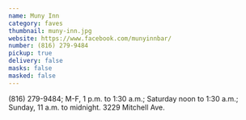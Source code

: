 ```yaml
---
name: Muny Inn
category: faves
thumbnail: muny-inn.jpg
website: https://www.facebook.com/munyinnbar/
number: (816) 279-9484
pickup: true
delivery: false
masks: false
masked: false
---
```

(816) 279-9484; M-F, 1 p.m. to 1:30 a.m.; Saturday noon to 1:30 a.m.; Sunday, 11 a.m. to midnight. 3229 Mitchell Ave.